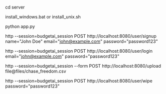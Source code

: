 cd server

install_windows.bat or install_unix.sh

python app.py

http --session=budgetai_session POST http://localhost:8080/user/signup name="John Doe" email="john@example.com" password="password123"

http --session=budgetai_session POST http://localhost:8080/user/login email="john@example.com" password="password123"

http --session=budgetai_session --form POST http://localhost:8080/upload file@files/chase_freedom.csv

http --session=budgetai_session POST http://localhost:8080/user/wipe password="password123"